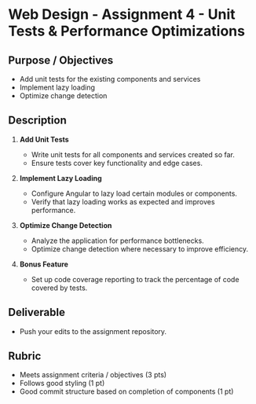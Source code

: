 # Web Design - Assignment 4 - Unit Tests & Performance Optimizations

## Purpose / Objectives
- Add unit tests for the existing components and services
- Implement lazy loading
- Optimize change detection

## Description
1. **Add Unit Tests**
   - Write unit tests for all components and services created so far.
   - Ensure tests cover key functionality and edge cases.
 
2. **Implement Lazy Loading**
   - Configure Angular to lazy load certain modules or components.
   - Verify that lazy loading works as expected and improves performance.
 
3. **Optimize Change Detection**
   - Analyze the application for performance bottlenecks.
   - Optimize change detection where necessary to improve efficiency.

4. **Bonus Feature**
   - Set up code coverage reporting to track the percentage of code covered by tests.

## Deliverable
- Push your edits to the assignment repository.

## Rubric
- Meets assignment criteria / objectives (3 pts)
- Follows good styling (1 pt)
- Good commit structure based on completion of components (1 pt)
